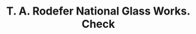 ---
doi: 10.7916/D80S11HG
date_other: '1884'
date_other_textual: '1884'
form: printed ephemera
genre:
- Checks (bank checks)
name:
- T. A. Rodefer National Glass Works
object_in_context_url: https://biggert.cul.columbia.edu/items/view/ave_biggert_01239
subject_hierarchical_geographic:
- Bellaire, Ohio, United States
subject_name:
- T. A. Rodefer National Glass Works
title: T. A. Rodefer National Glass Works. Check
sort_title: T. A. Rodefer National Glass Works. Check
call_number: ave_biggert_01239
coordinates:
- 40.016666666666666,-80.75
pid: ave_biggert_01239
identifiers: ave_biggert_01239
thumbnail: https://derivativo-1.library.columbia.edu/iiif/2/ldpd:343229/full/!256,256/0/native.jpg
permalink: "/biggert/ave_biggert_01239/"
layout: iiif-image-page
---